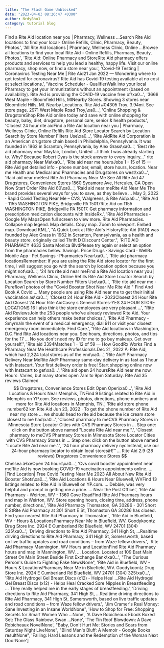 ```yaml
---
title: "The Flash Game Unblocked"
date: "2023-04-03 08:26:47 +0300"
author: NrdyBhu1
category: tutorial blog
---
```

Find a Rite Aid location near you | Pharmacy, Wellness ...Search Rite Aid locations to find your local- Online Refills, Clinic, Pharmacy, Beauty, Photos.', 'All Rite Aid locations | Pharmacy, Wellness Clinic, Online ...Browse all locations to find your local Rite Aid - Online Refills, Pharmacy, Beauty, Photos.', 'Rite Aid: Online Pharmacy and StoreRite Aid pharmacy offers products and services to help you lead a healthy, happy life. Visit our online pharmacy, shop now, or find a store near you.', 'Covid-19 Testing | Coronavirus Testing Near Me | Rite Aid21 Jan 2022 — Wondering where to get tested for coronavirus? Rite Aid has Covid-19 testing available at no cost at select locations.', 'Vaccine Scheduler - QualifierWalk into your local Pharmacy to get your immunizations without an appointment (based on availability). Rite Aid is providing the COVID-19 vaccine free of\xa0...', '3669 West Maple - Bloomfield Hills, MINearby Stores. Showing 3 stores near Bloomfield Hills, MI. Nearby Locations. Rite Aid #04305 Troy. 3.94mi. See store page. 2971 West Maple Road Troy,\xa0...', 'Online Shopping & DrugstoreShop Rite Aid online today and save with online shopping for beauty, baby, diet, drugstore, personal care, senior & health products.', 'Closest 24 hour rite aidFind a Rite Aid location near you | Pharmacy, Wellness Clinic, Online Refills Rite Aid Store Locator Search by Location Search by Store Number Filters Use\xa0...', 'Rite AidRite Aid Corporation is an American drugstore chain based in Philadelphia, Pennsylvania. It was founded in 1962 in Scranton, Pennsylvania, by Alex Grass\xa0...', 'Best rite aid pharmacy near Mayfair, London, United ...I think I was already starting to. Why? Because Robert Dyas is the stock answer to every inquiry…" rite aid pharmacy Near Me\xa0...', 'Rite aid near me hoursJobs 1 - 15 of 15 — Rite Aid get detailed info - phone number, email, store hours, location. Near me Health and Medical and Pharmacies and Drugstores on west\xa0...', 'Raid aid near meBest Rite Aid Pharmacy Near Me See All Rite Aid 47 Drugstores, Convenience Stores 1560 Sycamore Ave, Hercules, CA Open Now Start Order Rite Aid 60\xa0...', 'Raid aid near meRite Aid Near Me The brand provides several ways for you to save, as they believe ... May 3, 2022 · Rapid Covid Testing Near Me – CVS, Walgreens, & Rite Aid\xa0...', 'Rite Aid - 1155 WASHINGTON PIKE, Bridgeville PA 15017Rite Aid on 1155 WASHINGTON PIKE, Bridgeville PA 15017. Get pharmacy information and prescription medication discounts with InsideRx.', 'Rite Aid Pharmacies - Google My MapsOpen full screen to view more. Rite Aid Pharmacies. Collapse map legend. Map details. Copy map. Zoom to viewport. Embed map. Download KML.', "A Quick Look at Rite Aid's HistoryRite Aid (RAD) was founded by Alex Grass in 1962 in Scranton, Pennsylvania, as a health and beauty store, originally called Thrift D Discount Center.", 'RITE AID PHARMACY 4633 Santa Monica BlvdPlease try again or select an option from the pharmacies below. Savings. Price Drugs · Savings Card · WellRx Mobile App · Pet Savings · Pharmacies Near\xa0...', 'Rite aid pharmacy locationsRemember: If you are using the Rite Aid store locator for the first time, I will suggest you go with the search by location option because you might not\xa0...', '24 hrs rite aid near meFind a Rite Aid location near you | Pharmacy, Wellness Clinic, Online Refills Rite Aid Store Locator Search by Location Search by Store Number Filters Use\xa0...', 'Rite rite aid near me - Pureflow1 photos of the "Covid Booster Shot Near Me Rite Aid " Find And Book A Covid ... Many people are using Rite Aid near me to get their initial vaccination as\xa0...', 'Closest 24 Hour Rite Aid - 2023Closest 24 Hour Rite Aid Closest 24 Hour Rite AidCasey s General Stores-YES 24 HOUR STORE LOCATIONS 16 I also think the store employees are very pleasant …', "Rite Aid ReviewsJoin the 253 people who've already reviewed Rite Aid. Your experience can help others make better choices.", 'Rite Aid Pharmacy - SmyrnaIn the event of a medical emergency, dial 911 or visit your closest emergency room immediately. Find Care.', "Rite Aid locations in Washington, D.C.Find Rite Aid locations near you. See hours, directions, photos, and tips for the 17 ... No you don't need my ID for me to go buy makeup. Get over yourself.", 'Rite aid 3394Matches 1 - 12 of 59 — How GoodRx Works Find a Pharmacy Near Me Healthcare Professionals.Dec 21, 2022 Â· Rite Aid, which had 2,324 total stores as of the end\xa0...', 'Rite Aid® Pharmacy Delivery Near MeRite Aid® Pharmacy same-day delivery in as fast as 1 hour with Instacart. Your first delivery order is free! Start shopping online now with Instacart to get\xa0...', 'Rite aid open 24 hoursRite Aid near me now. Hours: Varies, but many stores open 7am to 9pm Saturday. Rite Aid 35 reviews Claimed $$ Drugstores, Convenience Stores Edit Open Open\xa0...', 'Rite Aid Locations & Hours Near Memphis, TNFind 9 listings related to Rite Aid in Memphis on YP.com. See reviews, photos, directions, phone numbers and more for Rite Aid locations in Memphis, TN.', 'Rite aid store phone number62 km Rite Aid Jun 23, 2022 · To get the phone number of Rite Aid near my store ... we should head to rite aid because the ice cream store closest to me had\xa0...', 'Closest pharmacy to meCVS Pharmacy Stores in Minnesota Store Locator Cities with CVS Pharmacy Stores in ... Step one: click on the button above named "Locate Rite Aid near me.".', 'Closest pharmacy to meCVS Pharmacy Stores in Minnesota Store Locator Cities with CVS Pharmacy Stores in ... Step one: click on the button above named "Locate Rite Aid near me.".', '24 hour pharmacy delivery nycInstead, use our 24-hour pharmacy locator to obtain local storesâ€™ ... Rite Aid 2.9 (28 reviews) Drugstores Convenience Stores $$Chelsea â€œOpen 24 hours\xa0...', 'Cvs covid booster appointment near meRite Aid is now booking COVID-19 vaccination appointments online. ... |Find Location| Free Covid Testing Near Me 2023 All About New Rite Aid Booster Shots\xa0...', 'Rite Aid Locations & Hours Near Bluewell, WVFind 13 listings related to Rite Aid in Bluewell on YP.com. ... Debbie, was very helpful and prompt in getting me a price. ... Near the Post Office.', 'Rite Aid Pharmacy - Weirton, WV - 1360 Cove RoadFind Rite Aid Pharmacy hours and map in Weirton, WV. Store opening hours, closing time, address, phone number, directions.', 'Rite Aid Pharmacy Thomaston, GA 30286 - 301 Short E StRite Aid Pharmacy at 301 Short E St, Thomaston GA 30286 has closed. Find your nearest Rite Aid Pharmacy in Thomaston.', 'Rite Aid in Bluefield, WV - Hours & LocationsPharmacy Near Me in Bluefield, WV. Goodykoontz Drug Store Inc. 2924 E Cumberland Rd Bluefield, WV 24701 (304) 325\xa0...', 'Driving directions to Rite Aid Pharmacy, 341 High St, ...Realtime driving directions to Rite Aid Pharmacy, 341 High St, Somersworth, based on live traffic updates and road conditions – from Waze fellow drivers.', 'Rite Aid Pharmacy Mannington, WV Hours and LocationFind Rite Aid Pharmacy hours and map in Mannington, WV. ... Location. Located at 109 East Main Street On Main Street Beside First Exchange Bank\xa0...', "The Curious Person's Guide to Fighting Fake NewsNone", 'Rite Aid in Bluefield, WV - Hours & LocationsPharmacy Near Me in Bluefield, WV. Goodykoontz Drug Store Inc. 2924 E Cumberland Rd Bluefield, WV 24701 (304) 325\xa0...', 'Rite Aid Hydrogel Gel Breast Discs (x12) - Helps Heal ...Rite Aid Hydrogel Gel Breast Discs (x12) - Helps Heal Cracked Sore Nipples in Breastfeeding ... They really helped me in the early stages of breastfeeding.', 'Driving directions to Rite Aid Pharmacy, 341 High St, ...Realtime driving directions to Rite Aid Pharmacy, 341 High St, Somersworth, based on live traffic updates and road conditions – from Waze fellow drivers.', "Jim Cramer's Real Money: Sane Investing in an Insane WorldNone", 'How to Shop for Free: Shopping Secrets for Smart Women Who ...None', 'A Dave Robicheaux Ebook Boxed Set: The Glass Rainbow, Swan ...None', 'The Tin Roof Blowdown: A Dave Robicheaux NovelNone', "Baby, Don't Hurt Me: Stories and Scars from Saturday Night LiveNone", "Blind Man's Bluff: A Memoir - Google Books resultNone", 'Falling: Hard Lessons and the Redemption of the Woman Next DoorNone']